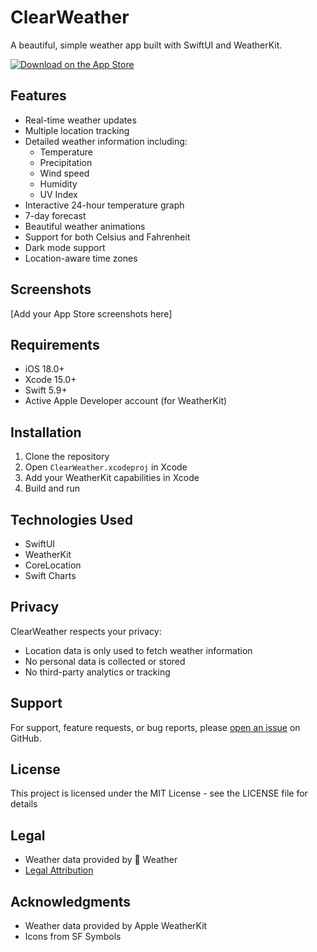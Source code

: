 # ClearWeather

A beautiful, simple weather app built with SwiftUI and WeatherKit.

[![Download on the App Store](https://developer.apple.com/assets/elements/badges/download-on-the-app-store.svg)](https://apps.apple.com/app/clearweather/id6476800460)

## Features

- Real-time weather updates
- Multiple location tracking
- Detailed weather information including:
  - Temperature
  - Precipitation
  - Wind speed
  - Humidity
  - UV Index
- Interactive 24-hour temperature graph
- 7-day forecast
- Beautiful weather animations
- Support for both Celsius and Fahrenheit
- Dark mode support
- Location-aware time zones

## Screenshots

[Add your App Store screenshots here]

## Requirements

- iOS 18.0+
- Xcode 15.0+
- Swift 5.9+
- Active Apple Developer account (for WeatherKit)

## Installation

1. Clone the repository
2. Open `ClearWeather.xcodeproj` in Xcode
3. Add your WeatherKit capabilities in Xcode
4. Build and run

## Technologies Used

- SwiftUI
- WeatherKit
- CoreLocation
- Swift Charts

## Privacy

ClearWeather respects your privacy:

- Location data is only used to fetch weather information
- No personal data is collected or stored
- No third-party analytics or tracking

## Support

For support, feature requests, or bug reports, please [open an issue](https://github.com/tarekchaalan/ClearWeather/issues) on GitHub.

## License

This project is licensed under the MIT License - see the LICENSE file for details

## Legal

- Weather data provided by  Weather
- [Legal Attribution](https://weatherkit.apple.com/legal-attribution.html)

## Acknowledgments

- Weather data provided by Apple WeatherKit
- Icons from SF Symbols
